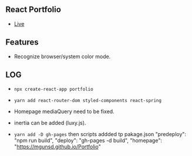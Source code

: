 ## React Portfolio

- [Live](https://mgunsd.github.io/Portfolio)

## Features

- Recognize browser/system color mode.

## LOG

- `npx create-react-app portfolio`
- `yarn add react-router-dom styled-components react-spring`

- Homepage mediaQuery need to be fixed.
- inertia can be added (luxy.js).
- `yarn add -D gh-pages`
  then scripts addded tp pakage.json
  "predeploy": "npm run build",
  "deploy": "gh-pages -d build",
  "homepage": "https://mgunsd.github.io/Portfolio"
